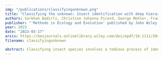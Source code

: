 ```yaml
---
img: "/publications/classifyingunknown.png"
title: "Classifying the unknown: Insect identification with deep hierarchical Bayesian learning"
authors: Sarkhan Badirli, Christine Johanna Picard, George Mohler, Frannie Richert, Zeynep Akata, Murat Dundar
publisher: "'Methods in Ecology and Evolution' published by John Wiley & Sons Ltd on behalf of British Ecological Society"
year: 2023
date: "2023-03-17"
arxiv: https://besjournals.onlinelibrary.wiley.com/doi/epdf/10.1111/2041-210X.14104
filename: classifyingunknown

abstract: Classifying insect species involves a tedious process of identifying distinctive morphological insect characters by taxonomic experts. Machine learning can harness the power of computers to potentially create an accurate and efficient method for performing this task at scale, given that its analytical processing can be more sensitive to subtle physical differences in insects, which experts may not perceive. However, existing machine learning methods are designed to only classify insect samples into described species, thus failing to identify samples from undescribed species. We propose a novel deep hierarchical Bayesian model for insect classification, given the taxonomic hierarchy inherent in insects. This model can classify samples of both described and undescribed species; described samples are assigned a species while undescribed samples are assigned a genus, which is a pivotal ad-vancement over just identifying them as outliers. We demonstrated this proof of concept on a new database containing paired insect image and DNA barcode data from four insect orders, including 1040 species, which far exceeds the number of species used in existing work. A quarter of the species were excluded from the training set to simulate undescribed species.  With the proposed classification framework using combined image and DNA data in the model, species classification accuracy for described species was 96.66% and genus classification accuracy for undescribed species was 81.39%. Including both data sources in the model resulted in significant improvement over including image data only (39.11% accuracy for described species and 35.88% genus accu-racy for undescribed species), and modest improvement over including DNA data only (73.39% genus accuracy for undescribed species). Unlike current machine learning methods, the proposed deep hierarchical Bayesian learning approach can simultaneously classify samples of both de-scribed and undescribed species, a functionality that could become instru-mental in biodiversity monitoring across the globe. This framework can be customized for any taxonomic classification problem for which image and DNA data can be obtained, thus making it relevant for use across all biological kingdoms.
---
```

